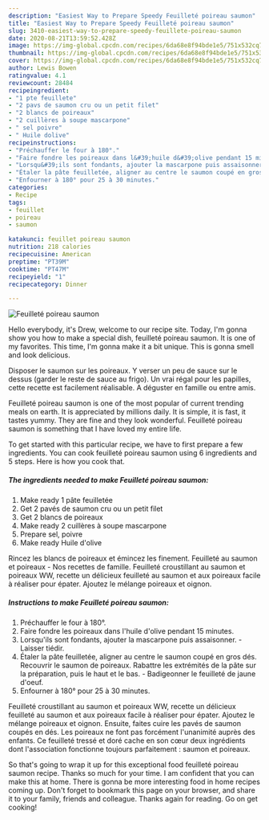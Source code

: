 ```yaml
---
description: "Easiest Way to Prepare Speedy Feuilleté poireau saumon"
title: "Easiest Way to Prepare Speedy Feuilleté poireau saumon"
slug: 3410-easiest-way-to-prepare-speedy-feuillete-poireau-saumon
date: 2020-08-21T13:59:52.428Z
image: https://img-global.cpcdn.com/recipes/6da68e8f94bde1e5/751x532cq70/feuillete-poireau-saumon-photo-principale-de-la-recette.jpg
thumbnail: https://img-global.cpcdn.com/recipes/6da68e8f94bde1e5/751x532cq70/feuillete-poireau-saumon-photo-principale-de-la-recette.jpg
cover: https://img-global.cpcdn.com/recipes/6da68e8f94bde1e5/751x532cq70/feuillete-poireau-saumon-photo-principale-de-la-recette.jpg
author: Lewis Bowen
ratingvalue: 4.1
reviewcount: 28484
recipeingredient:
- "1 pte feuillete"
- "2 pavs de saumon cru ou un petit filet"
- "2 blancs de poireaux"
- "2 cuillères à soupe mascarpone"
- " sel poivre"
- " Huile dolive"
recipeinstructions:
- "Préchauffer le four à 180°."
- "Faire fondre les poireaux dans l&#39;huile d&#39;olive pendant 15 minutes."
- "Lorsqu&#39;ils sont fondants, ajouter la mascarpone puis assaisonner.  Laisser tiédir."
- "Étaler la pâte feuilletée, aligner au centre le saumon coupé en gros dés. Recouvrir le saumon de poireaux. Rabattre les extrémités de la pâte sur la préparation, puis le haut et le bas. Badigeonner le feuilleté de jaune d&#39;oeuf."
- "Enfourner à 180° pour 25 à 30 minutes."
categories:
- Recipe
tags:
- feuillet
- poireau
- saumon

katakunci: feuillet poireau saumon 
nutrition: 218 calories
recipecuisine: American
preptime: "PT39M"
cooktime: "PT47M"
recipeyield: "1"
recipecategory: Dinner

---
```



![Feuilleté poireau saumon](https://img-global.cpcdn.com/recipes/6da68e8f94bde1e5/751x532cq70/feuillete-poireau-saumon-photo-principale-de-la-recette.jpg)

Hello everybody, it's Drew, welcome to our recipe site. Today, I'm gonna show you how to make a special dish, feuilleté poireau saumon. It is one of my favorites. This time, I'm gonna make it a bit unique. This is gonna smell and look delicious.

Disposer le saumon sur les poireaux. Y verser un peu de sauce sur le dessus (garder le reste de sauce au frigo). Un vrai régal pour les papilles, cette recette est facilement réalisable. A déguster en famille ou entre amis.

Feuilleté poireau saumon is one of the most popular of current trending meals on earth. It is appreciated by millions daily. It is simple, it is fast, it tastes yummy. They are fine and they look wonderful. Feuilleté poireau saumon is something that I have loved my entire life.


To get started with this particular recipe, we have to first prepare a few ingredients. You can cook feuilleté poireau saumon using 6 ingredients and 5 steps. Here is how you cook that.

<!--inarticleads1-->

##### The ingredients needed to make Feuilleté poireau saumon:

1. Make ready 1 pâte feuilletée
1. Get 2 pavés de saumon cru ou un petit filet
1. Get 2 blancs de poireaux
1. Make ready 2 cuillères à soupe mascarpone
1. Prepare  sel, poivre
1. Make ready  Huile d&#39;olive


Rincez les blancs de poireaux et émincez les finement. Feuilleté au saumon et poireaux - Nos recettes de famille. Feuilleté croustillant au saumon et poireaux WW, recette un délicieux feuilleté au saumon et aux poireaux facile à réaliser pour épater. Ajoutez le mélange poireaux et oignon. 

<!--inarticleads2-->

##### Instructions to make Feuilleté poireau saumon:

1. Préchauffer le four à 180°.
1. Faire fondre les poireaux dans l&#39;huile d&#39;olive pendant 15 minutes.
1. Lorsqu&#39;ils sont fondants, ajouter la mascarpone puis assaisonner.  - Laisser tiédir.
1. Étaler la pâte feuilletée, aligner au centre le saumon coupé en gros dés. Recouvrir le saumon de poireaux. Rabattre les extrémités de la pâte sur la préparation, puis le haut et le bas. - Badigeonner le feuilleté de jaune d&#39;oeuf.
1. Enfourner à 180° pour 25 à 30 minutes.


Feuilleté croustillant au saumon et poireaux WW, recette un délicieux feuilleté au saumon et aux poireaux facile à réaliser pour épater. Ajoutez le mélange poireaux et oignon. Ensuite, faites cuire les pavés de saumon coupés en dés. Les poireaux ne font pas forcément l&#39;unanimité auprès des enfants. Ce feuilleté tressé et doré cache en son cœur deux ingrédients dont l&#39;association fonctionne toujours parfaitement : saumon et poireaux. 

So that's going to wrap it up for this exceptional food feuilleté poireau saumon recipe. Thanks so much for your time. I am confident that you can make this at home. There is gonna be more interesting food in home recipes coming up. Don't forget to bookmark this page on your browser, and share it to your family, friends and colleague. Thanks again for reading. Go on get cooking!
